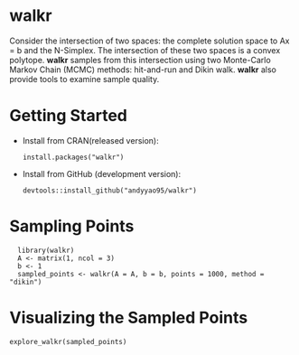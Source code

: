 # walkr
Consider the intersection of two spaces: the complete solution space
to Ax = b and the N-Simplex. The intersection of these two spaces is 
a convex polytope. **walkr** samples from this 
intersection using two Monte-Carlo Markov Chain (MCMC) methods: 
hit-and-run and Dikin walk. **walkr** also provide tools to examine sample 
quality.

# Getting Started

* Install from CRAN(released version):

  `install.packages("walkr")`
  
* Install from GitHub (development version):  

  `devtools::install_github("andyyao95/walkr")`  

# Sampling Points  
```
  library(walkr)  
  A <- matrix(1, ncol = 3)  
  b <- 1    
  sampled_points <- walkr(A = A, b = b, points = 1000, method = "dikin")   
```
# Visualizing the Sampled Points  

  `explore_walkr(sampled_points)`
